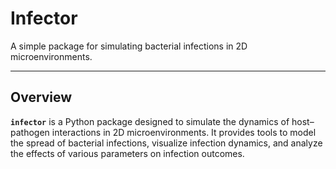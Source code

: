 # Infector

A simple package for simulating bacterial infections in 2D microenvironments.

---

## Overview

**`infector`** is a Python package designed to simulate the dynamics of host–
pathogen interactions in 2D microenvironments. It provides tools to model
the spread of bacterial infections, visualize infection dynamics, and analyze
the effects of various parameters on infection outcomes.

